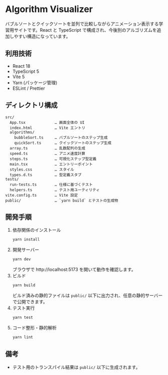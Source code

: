 # Algorithm Visualizer

バブルソートとクイックソートを並列で比較しながらアニメーション表示する学習用サイトです。React と TypeScript で構成され、今後別のアルゴリズムを追加しやすい構造になっています。

## 利用技術
- React 18
- TypeScript 5
- Vite 5
- Yarn (パッケージ管理)
- ESLint / Prettier

## ディレクトリ構成
```
src/
  App.tsx             … 画面全体の UI
  index.html          … Vite エントリ
  algorithms/
    bubbleSort.ts     … バブルソートのステップ生成
    quickSort.ts      … クイックソートのステップ生成
  array.ts            … 乱数配列の生成
  speed.ts            … アニメ速度計算
  steps.ts            … 可視化ステップ型定義
  main.tsx            … エントリーポイント
  styles.css          … スタイル
  types.d.ts          … 型定義スタブ
tests/
  run-tests.ts        … 仕様に基づくテスト
  helpers.ts          … テスト用ユーティリティ
vite.config.ts        … Vite 設定
public/               … `yarn build` とテストの生成物
```

## 開発手順
1. 依存関係のインストール
   ```bash
   yarn install
   ```
2. 開発サーバー
   ```bash
   yarn dev
   ```
   ブラウザで http://localhost:5173 を開いて動作を確認します。
3. ビルド
   ```bash
   yarn build
   ```
   ビルド済みの静的ファイルは `public/` 以下に出力され、任意の静的サーバーで公開できます。
4. テスト実行
   ```bash
   yarn test
   ```
5. コード整形・静的解析
   ```bash
   yarn lint
   ```

## 備考
- テスト用のトランスパイル結果は `public/` 以下に生成されます。
